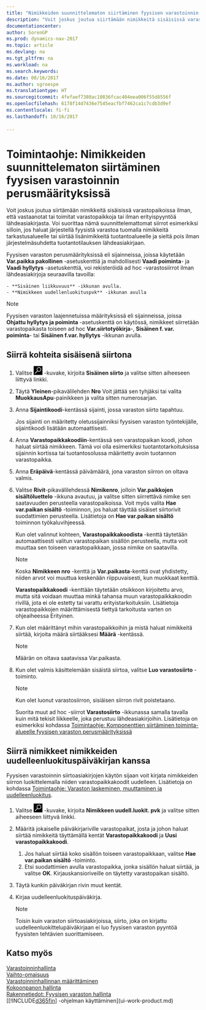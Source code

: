 ```yaml
---
title: "Nimikkeiden suunnittelematon siirtäminen fyysisen varastoinnin perusmäärityksissä"
description: "Voit joskus joutua siirtämään nimikkeitä sisäisissä varastopaikoissa ilman, että vastaanotat tai toimitat varastopaikkoja tai ilman erityispyyntöä lähdeasiakirjasta. Voi suorittaa nämä ad hoc -siirrot, esimerkiksi jos haluat järjestellä fyysisen varaston tuodaksesi nimikkeitä tarkastusalueelle, tai siirtää lisänimikkeitä tuotantoalueelle ja sieltä pois ilman järjestelmän suhdetta tuotantotilauksen lähdeasiakirjaan."
documentationcenter: 
author: SorenGP
ms.prod: dynamics-nav-2017
ms.topic: article
ms.devlang: na
ms.tgt_pltfrm: na
ms.workload: na
ms.search.keywords: 
ms.date: 08/16/2017
ms.author: sgroespe
ms.translationtype: HT
ms.sourcegitcommit: 4fefaef7380ac10836fcac404eea006f55d8556f
ms.openlocfilehash: 6178f14d7436e7545eacfbf7462ca1c7cdb3d9ef
ms.contentlocale: fi-fi
ms.lasthandoff: 10/16/2017

---
```

# <a name="how-to-move-items-ad-hoc-in-basic-warehouse-configurations"></a>Toimintaohje: Nimikkeiden suunnittelematon siirtäminen fyysisen varastoinnin perusmäärityksissä
Voit joskus joutua siirtämään nimikkeitä sisäisissä varastopaikoissa ilman, että vastaanotat tai toimitat varastopaikkoja tai ilman erityispyyntöä lähdeasiakirjasta. Voi suorittaa nämä suunnittelemattomat siirrot esimerkiksi silloin, jos haluat järjestellä fyysistä varastoa tuomalla nimikkeitä tarkastusalueelle tai siirtää lisänimikkeitä tuotantoalueelle ja sieltä pois ilman järjestelmäsuhdetta tuotantotilauksen lähdeasiakirjaan.  

Fyysisen varaston perusmäärityksissä eli sijainneissa, joissa käytetään **Var.paikka pakollinen** -asetuskenttiä ja mahdollisesti **Vaadi poiminta**- ja **Vaadi hyllytys** -asetuskenttiä, voi rekisteröidä ad hoc -varastosiirrot ilman lähdeasiakirjoja seuraavilla tavoilla:  

    - **Sisäinen liikkuvuus** -ikkunan avulla.  
    - **Nimikkeen uudellenluokituspvk** -ikkunan avulla  

> [!NOTE]  
>  Fyysisen varaston laajennetuissa määrityksissä eli sijainneissa, joissa **Ohjattu hyllytys ja poiminta** -asetuskenttä on käytössä, nimikkeet siirretään varastopaikasta toiseen ad hoc **Var.siirtotyökirja**-, **Sisäinen f. var. poiminta**- tai **Sisäinen f.var. hyllytys** -ikkunan avulla.  

## <a name="to-move-items-as-an-internal-movement"></a>Siirrä kohteita sisäisenä siirtona  
1.  Valitse ![Etsi sivu tai raportti](media/ui-search/search_small.png "Etsi sivu tai raportti -kuvake") -kuvake, kirjoita **Sisäinen siirto** ja valitse sitten aiheeseen liittyvä linkki.  
2.  Täytä **Yleinen**-pikavälilehden **Nro** Voit jättää sen tyhjäksi tai valita **MuokkausApu**-painikkeen ja valita sitten numerosarjan.  
3.  Anna **Sijaintikoodi**-kentässä sijainti, jossa varaston siirto tapahtuu.  

    Jos sijainti on määritetty oletussijainniksi fyysisen varaston työntekijälle, sijaintikoodi lisätään automaattisesti.  
4.  Anna **Varastopaikkakoodiin**-kentässä sen varastopaikan koodi, johon haluat siirtää nimikkeen. Tämä voi olla esimerkiksi tuotantotarkoituksissa sijainnin kortissa tai tuotantosolussa määritetty avoin tuotannon varastopaikka.  
5.  Anna **Eräpäivä**-kentässä päivämäärä, jona varaston siirron on oltava valmis.  
6.  Valitse **Rivit**-pikavälilehdessä **Nimikenro**, jolloin **Var.paikkojen sisältöluettelo** -ikkuna avautuu, ja valitse sitten siirrettävä nimike sen saatavuuden perusteella varastopaikoissa. Voit myös valita **Hae var.paikan sisältö** -toiminnon, jos haluat täyttää sisäiset siirtorivit suodattimien perusteella. Lisätietoja on **Hae var.paikan sisältö** toiminnon työkaluvihjeessä.   

    Kun olet valinnut kohteen, **Varastopaikkakoodista** -kenttä täytetään automaattisesti valitun varastopaikan sisällön perusteella, mutta voit muuttaa sen toiseen varastopaikkaan, jossa nimike on saatavilla.  

    > [!NOTE]  
    >  Koska **Nimikkeen nro** -kenttä ja **Var.paikasta**-kenttä ovat yhdistetty, niiden arvot voi muuttua keskenään riippuvaisesti, kun muokkaat kenttiä.  

    **Varastopaikkakoodi** -kenttään täytetään otsikkoon kirjoitettu arvo, mutta sitä voidaan muuttaa minkä tahansa muun varastopaikkakoodin rivillä, jota ei ole estetty tai varattu erityistarkoituksiin. Lisätietoja varastopaikkojen määrittämisestä tiettyä tarkoitusta varten on ohjeaiheessa Erityinen.  
7.  Kun olet määrittänyt mihin varastopaikkoihin ja mistä haluat nimikkeitä siirtää, kirjoita määrä siirtääksesi **Määrä** -kentässä.  

    > [!NOTE]  
    >  Määrän on oltava saatavissa Var.paikasta.  

8.  Kun olet valmis käsittelemään sisäistä siirtoa, valitse **Luo varastosiirto** -toiminto.  

    > [!NOTE]  
    >  Kun olet luonut varastosiirron, sisiäisen siirron rivit poistetaano.  

    Suorita muut ad hoc -siirrot **Varastosiirto** -ikkunassa samalla tavalla kuin mitä tekisit liikkeelle, joka perustuu lähdeasiakirjoihin. Lisätietoja on esimerkiksi kohdassa [Toimintaohje: Komponenttien siirtäminen toiminta-alueelle fyysisen varaston perusmäärityksissä](warehouse-how-to-move-components-to-an-operation-area-in-basic-warehousing.md)  

## <a name="to-move-items-with-the-item-reclassification-journal"></a>Siirrä nimikkeet nimikkeiden uudelleenluokituspäiväkirjan kanssa
Fyysisen varastoinnin siirtoasiakirjojen käytön sijaan voit kirjata nimikkeiden siirron luokittelemalla niiden varastopaikkakoodit uudelleen. Lisätietoja on kohdassa [Toimintaohje: Varaston laskeminen, muuttaminen ja uudelleenluokitus](inventory-how-count-adjust-reclassify.md).   
1.  Valitse ![Etsi sivu tai raportti](media/ui-search/search_small.png "Etsi sivu tai raportti -kuvake") -kuvake, kirjoita **Nimikkeen uudell.luokit. pvk** ja valitse sitten aiheeseen liittyvä linkki.  
2.  Määritä jokaiselle päiväkirjariville varastopaikat, josta ja johon haluat siirtää nimikkeitä täyttämällä kentät **Varastopaikkakoodi** ja **Uusi varastopaikkakoodi**.  

    1.  Jos haluat siirtää koko sisällön toiseen varastopaikkaan, valitse **Hae var.paikan sisältö** -toiminto.  
    2.  Etsi suodattimien avulla varastopaikka, jonka sisällön haluat siirtää, ja valitse **OK**. Kirjauskansioriveille on täytetty varastopaikan sisältö.  
3.  Täytä kunkin päiväkirjan rivin muut kentät.   
4.  Kirjaa uudelleenluokituspäiväkirja.  

    > [!NOTE]  
    >  Toisin kuin varaston siirtoasiakirjoissa, siirto, joka on kirjattu uudelleenluokittelupäiväkirjaan ei luo fyysisen varaston pyyntöä fyysisten tehtävien suorittamiseen.  

## <a name="see-also"></a>Katso myös  
[Varastoinninhallinta](warehouse-manage-warehouse.md)  
[Vaihto-omaisuus](inventory-manage-inventory.md)  
[Varastoinninhallinnan määrittäminen](warehouse-setup-warehouse.md)     
[Kokoonpanon hallinta](assembly-assemble-items.md)    
[Rakennetiedot: Fyysisen varaston hallinta](design-details-warehouse-management.md)  
[[!INCLUDE[d365fin](includes/d365fin_md.md)] -ohjelman käyttäminen](ui-work-product.md)

